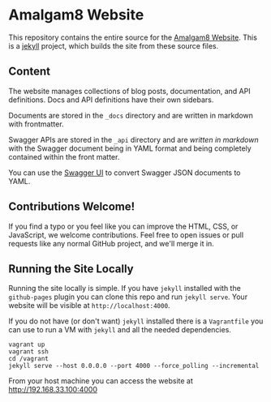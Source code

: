 # Amalgam8 Website

This repository contains the entire source for the [Amalgam8 Website](https://amalgam8.github.io). This is a [jekyll](https://jekyll.io) project, which builds the site from these source files.

Content
-------

The website manages collections of blog posts, documentation, and API definitions. Docs and API definitions have their own sidebars.

Documents are stored in the `_docs` directory and are written in markdown with frontmatter.

Swagger APIs are stored in the `_api` directory and are *written in markdown* with the Swagger document being in YAML format and being completely contained within the front matter.

You can use the [Swagger UI](http://editor.swagger.io/#/) to convert Swagger JSON documents to YAML.

Contributions Welcome!
----------------------

If you find a typo or you feel like you can improve the HTML, CSS, or JavaScript, we welcome contributions. Feel free to open issues or pull requests like any normal GitHub project, and we'll merge it in.

Running the Site Locally
------------------------

Running the site locally is simple. If you have `jekyll` installed with the `github-pages` plugin you can clone this repo 
and run `jekyll serve`. Your website will be visible at `http://localhost:4000`.

If you do not have (or don't want) `jekyll` installed there is a `Vagrantfile` you can use to run a VM with `jekyll` and all the needed dependencies.

```
vagrant up
vagrant ssh
cd /vagrant
jekyll serve --host 0.0.0.0 --port 4000 --force_polling --incremental
```

From your host machine you can access the website at http://192.168.33.100:4000
